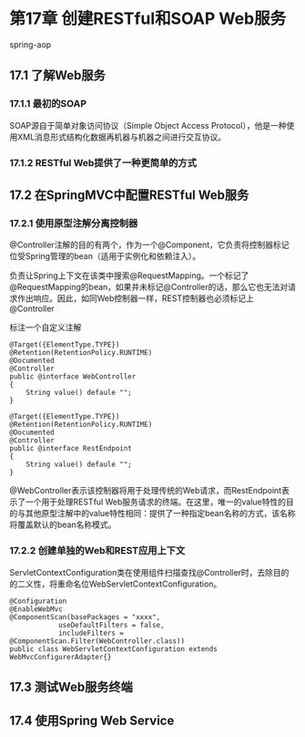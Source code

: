 # 第17章 创建RESTful和SOAP Web服务 #

spring-aop

## 17.1 了解Web服务 ##

### 17.1.1 最初的SOAP ###

SOAP源自于简单对象访问协议（Simple Object Access Protocol），他是一种使用XML消息形式结构化数据再机器与机器之间进行交互协议。

### 17.1.2 RESTful Web提供了一种更简单的方式 ###


## 17.2 在SpringMVC中配置RESTful Web服务 ##

### 17.2.1 使用原型注解分离控制器 ###

@Controller注解的目的有两个，作为一个@Component，它负责将控制器标记位受Spring管理的bean（适用于实例化和依赖注入）。

负责让Spring上下文在该类中搜索@RequestMapping。一个标记了@RequestMapping的bean，如果并未标记@Controller的话，那么它也无法对请求作出响应。因此，如同Web控制器一样，REST控制器也必须标记上@Controller

标注一个自定义注解

	@Target({ElementType.TYPE})
	@Retention(RetentionPolicy.RUNTIME)
	@Documented
	@Controller
	public @interface WebController
	{
		String value() defaule "";
	}

	@Target({ElementType.TYPE})
	@Retention(RetentionPolicy.RUNTIME)
	@Documented
	@Controller
	public @interface RestEndpoint
	{
		String value() defaule "";
	}

@WebController表示该控制器将用于处理传统的Web请求，而RestEndpoint表示了一个用于处理RESTful Web服务请求的终端。在这里，唯一的value特性的目的与其他原型注解中的value特性相同：提供了一种指定bean名称的方式，该名称将覆盖默认的bean名称模式。

### 17.2.2 创建单独的Web和REST应用上下文 ###

ServletContextConfiguration类在使用组件扫描查找@Controller时，去除目的的二义性，将重命名位WebServletContextConfiguration。

	@Configuration
	@EnableWebMvc
	@ComponentScan(basePackages = "xxxx",
				useDefaultFilters = false,
				includeFilters = @ComponentScan.Filter(WebController.class))
	public class WebServletContextConfiguration extends WebMvcConfigurerAdapter{}

## 17.3 测试Web服务终端 ##

## 17.4 使用Spring Web Service ##


